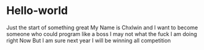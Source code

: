 # Hello-world
Just the start of something great
My Name is Chxlwin 
and I want to become someone who could program like a boss
I may not what the fuck I am doing right Now
But I am sure next year I will be winning all competition 
